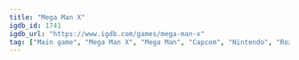 ```yaml
---
title: "Mega Man X"
igdb_id: 1741
igdb_url: "https://www.igdb.com/games/mega-man-x"
tag: ["Main game", "Mega Man X", "Mega Man", "Capcom", "Nintendo", "Rozner Labs Software Group", "Hyundai", "Playtronic", "Shooter", "Platform", "Adventure", "Single player", "Side view", "Action", "Science fiction"]
---
```

